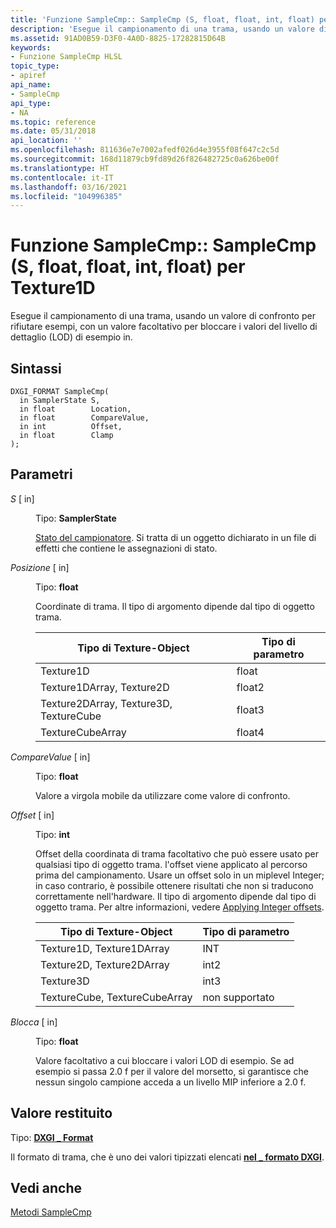 ```yaml
---
title: 'Funzione SampleCmp:: SampleCmp (S, float, float, int, float) per Texture1D'
description: 'Esegue il campionamento di una trama, usando un valore di confronto per rifiutare esempi, con un valore facoltativo per bloccare i valori del livello di dettaglio (LOD) di esempio in. | Funzione SampleCmp:: SampleCmp (S, float, float, int, float) per Texture1D'
ms.assetid: 91AD0B59-D3F0-4A0D-8825-17282815D64B
keywords:
- Funzione SampleCmp HLSL
topic_type:
- apiref
api_name:
- SampleCmp
api_type:
- NA
ms.topic: reference
ms.date: 05/31/2018
api_location: ''
ms.openlocfilehash: 811636e7e7002afedf026d4e3955f08f647c2c5d
ms.sourcegitcommit: 168d11879cb9fd89d26f826482725c0a626be00f
ms.translationtype: HT
ms.contentlocale: it-IT
ms.lasthandoff: 03/16/2021
ms.locfileid: "104996385"
---
```

# <a name="samplecmpsamplecmpsfloatfloatintfloat-function-for-texture1d"></a>Funzione SampleCmp:: SampleCmp (S, float, float, int, float) per Texture1D

Esegue il campionamento di una trama, usando un valore di confronto per rifiutare esempi, con un valore facoltativo per bloccare i valori del livello di dettaglio (LOD) di esempio in.

## <a name="syntax"></a>Sintassi


``` syntax
DXGI_FORMAT SampleCmp(
  in SamplerState S,
  in float        Location,
  in float        CompareValue,
  in int          Offset,
  in float        Clamp
);
```



## <a name="parameters"></a>Parametri

<dl> <dt>

*S* \[ in\]
</dt> <dd>

Tipo: **SamplerState**

[Stato del campionatore](dx-graphics-hlsl-sampler.md). Si tratta di un oggetto dichiarato in un file di effetti che contiene le assegnazioni di stato.

</dd> <dt>

*Posizione* \[ in\]
</dt> <dd>

Tipo: **float**

Coordinate di trama. Il tipo di argomento dipende dal tipo di oggetto trama.



| Tipo di Texture-Object                    | Tipo di parametro |
|----------------------------------------|----------------|
| Texture1D                              | float          |
| Texture1DArray, Texture2D              | float2         |
| Texture2DArray, Texture3D, TextureCube | float3         |
| TextureCubeArray                       | float4         |



 

</dd> <dt>

*CompareValue* \[ in\]
</dt> <dd>

Tipo: **float**

Valore a virgola mobile da utilizzare come valore di confronto.

</dd> <dt>

*Offset* \[ in\]
</dt> <dd>

Tipo: **int**

Offset della coordinata di trama facoltativo che può essere usato per qualsiasi tipo di oggetto trama. l'offset viene applicato al percorso prima del campionamento. Usare un offset solo in un miplevel Integer; in caso contrario, è possibile ottenere risultati che non si traducono correttamente nell'hardware. Il tipo di argomento dipende dal tipo di oggetto trama. Per altre informazioni, vedere [Applying Integer offsets](dx-graphics-hlsl-to-sample.md).



| Tipo di Texture-Object           | Tipo di parametro |
|-------------------------------|----------------|
| Texture1D, Texture1DArray     | INT            |
| Texture2D, Texture2DArray     | int2           |
| Texture3D                     | int3           |
| TextureCube, TextureCubeArray | non supportato  |



 

</dd> <dt>

*Blocca* \[ in\]
</dt> <dd>

Tipo: **float**

Valore facoltativo a cui bloccare i valori LOD di esempio. Se ad esempio si passa 2.0 f per il valore del morsetto, si garantisce che nessun singolo campione acceda a un livello MIP inferiore a 2.0 f.

</dd> </dl>

## <a name="return-value"></a>Valore restituito

Tipo: **[ **DXGI \_ Format**](/windows/desktop/api/dxgiformat/ne-dxgiformat-dxgi_format)**

Il formato di trama, che è uno dei valori tipizzati elencati [**nel \_ formato DXGI**](/windows/desktop/api/dxgiformat/ne-dxgiformat-dxgi_format).

## <a name="see-also"></a>Vedi anche

<dl> <dt>

[Metodi SampleCmp](texture1d-samplecmp.md)
</dt> </dl>

 

 
